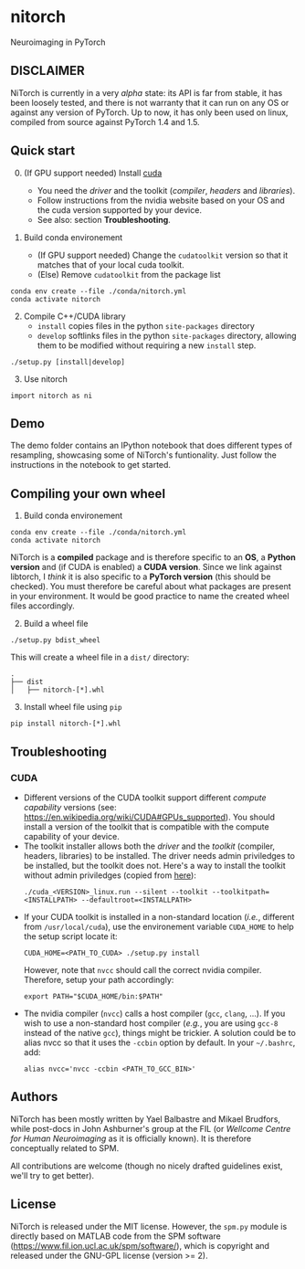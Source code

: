 # nitorch
Neuroimaging in PyTorch

## DISCLAIMER

NiTorch is currently in a very *alpha* state: its API is far from stable, 
it has been loosely tested, and there is not warranty that it can run on any 
OS or against any version of PyTorch. Up to now, it has only been used 
on linux, compiled from source against PyTorch 1.4 and 1.5.

## Quick start

0. (If GPU support needed) Install [cuda](https://developer.nvidia.com/cuda-toolkit-archive) 
    
    - You need the *driver* and the toolkit (*compiler*, *headers* and *libraries*).
    - Follow instructions from the nvidia website based on your OS and the cuda version supported by your device.
    - See also: section **Troubleshooting**.


1. Build conda environement

    - (If GPU support needed) Change the `cudatoolkit` version so that it matches that of your local cuda toolkit.
    - (Else) Remove `cudatoolkit` from the package list

```{bash}
conda env create --file ./conda/nitorch.yml
conda activate nitorch
```

2. Compile C++/CUDA library
    - `install` copies files in the python `site-packages` directory
    - `develop` softlinks files in the python `site-packages` directory, allowing them to be modified without requiring a new `install` step.

```{bash}
./setup.py [install|develop]
```

3. Use nitorch
```{python}
import nitorch as ni
```

## Demo

The demo folder contains an IPython notebook that does different types of resampling, showcasing some of NiTorch's funtionality. Just follow the instructions in the notebook to get started.

## Compiling your own wheel

1. Build conda environement
```{bash}
conda env create --file ./conda/nitorch.yml
conda activate nitorch
```
NiTorch is a **compiled** package and is therefore specific to an **OS**, a **Python version** and (if CUDA is enabled) a **CUDA version**. 
Since we link against libtorch, I *think* it is also specific to a **PyTorch version** (this should be checked).
You must therefore be careful about what packages are present in your environment. It would be good practice to name the created wheel files accordingly.

2. Build a wheel file
```{bash}
./setup.py bdist_wheel
```
This will create a wheel file in a `dist/` directory:
```{bash}
.
├── dist
│   ├── nitorch-[*].whl
```

3. Install wheel file using `pip`
```{bash}
pip install nitorch-[*].whl
```

## Troubleshooting

### CUDA

- Different versions of the CUDA toolkit support different *compute capability* versions 
  (see: https://en.wikipedia.org/wiki/CUDA#GPUs_supported). 
  You should install a version of the toolkit that is compatible with the compute capability of your device.
- The toolkit installer allows both the *driver* and the *toolkit* (compiler, headers, libraries) to be installed.
  The driver needs admin priviledges to be installed, but the toolkit does not. Here's a way to install the toolkit without 
  admin priviledges (copied from [here](https://forums.developer.nvidia.com/t/72087/6)):
  ```{bash}
  ./cuda_<VERSION>_linux.run --silent --toolkit --toolkitpath=<INSTALLPATH> --defaultroot=<INSTALLPATH>
  ```
- If your CUDA toolkit is installed in a non-standard location (*i.e.*, different from `/usr/local/cuda`), use the environement 
  variable `CUDA_HOME` to help the setup script locate it:
  ```{bash}
  CUDA_HOME=<PATH_TO_CUDA> ./setup.py install
  ```
  However, note that `nvcc` should call the correct nvidia compiler. Therefore, setup your path accordingly:
  ```{bash}
  export PATH="$CUDA_HOME/bin:$PATH"
  ```
- The nvidia compiler (`nvcc`) calls a host compiler (`gcc`, `clang`, ...). If you wish to use a non-standard host compiler 
  (*e.g.*, you are using `gcc-8` instead of the native `gcc`), things might be trickier. A solution could be to alias nvcc 
  so that it uses the `-ccbin` option by default. In your `~/.bashrc`, add:
  ```{bash}
  alias nvcc='nvcc -ccbin <PATH_TO_GCC_BIN>'
  ```

## Authors

NiTorch has been mostly written by Yael Balbastre and Mikael Brudfors, while post-docs 
in John Ashburner's group at the FIL (or *Wellcome Centre for Human Neuroimaging* as it 
is officially known). It is therefore conceptually related to SPM.

All contributions are welcome 
(though no nicely drafted guidelines exist, we'll try to get better).

## License

NiTorch is released under the MIT license. However, the `spm.py` module is directly 
based on MATLAB code from the SPM software (https://www.fil.ion.ucl.ac.uk/spm/software/), 
which is copyright and released under the GNU-GPL license (version >= 2).

